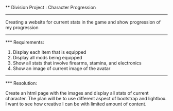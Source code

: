 ** Division Project : Character Progression

---

Creating a website for current stats in the game and show progression of my progression

---

*** Requirements:

1. Display each item that is equipped
2. Display all mods being equipped
3. Show all stats that involve firearms, stamina, and electronics
4. Show an image of current image of the avatar

---

*** Resolution:

Create an html page with the images and display all stats of current character. The plan will be to use different aspect of bootstrap and lightbox. I want to see how creative I can be with limited amount of content.
